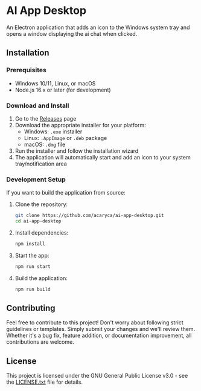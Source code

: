 # AI App Desktop

An Electron application that adds an icon to the Windows system tray and opens a window displaying the ai chat when clicked.

## Installation

### Prerequisites
- Windows 10/11, Linux, or macOS
- Node.js 16.x or later (for development)

### Download and Install
1. Go to the [Releases](https://github.com/acaryca/ai-app-desktop/releases) page
2. Download the appropriate installer for your platform:
   - Windows: `.exe` installer
   - Linux: `.AppImage` or `.deb` package
   - macOS: `.dmg` file
3. Run the installer and follow the installation wizard
4. The application will automatically start and add an icon to your system tray/notification area

### Development Setup
If you want to build the application from source:
1. Clone the repository:
   ```bash
   git clone https://github.com/acaryca/ai-app-desktop.git
   cd ai-app-desktop
   ```
2. Install dependencies:
   ```bash
   npm install
   ```
3. Start the app:
   ```bash
   npm run start
   ```
4. Build the application:
   ```bash
   npm run build
   ```

## Contributing

Feel free to contribute to this project! Don't worry about following strict guidelines or templates. Simply submit your changes and we'll review them. Whether it's a bug fix, feature addition, or documentation improvement, all contributions are welcome.

## License

This project is licensed under the GNU General Public License v3.0 - see the [LICENSE.txt](LICENSE.txt) file for details.